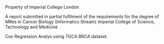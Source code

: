 Property of Imperial College London

A report submitted in partial fulfilment of the requirements for the degree of MRes in Cancer Biology (Informatics Stream)
Imperial College of Science, Technology and Medicine

Cox Regression Analys using TGCA BRCA dataset.
